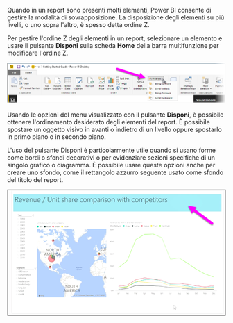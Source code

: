 Quando in un report sono presenti molti elementi, Power BI consente di gestire la modalità di sovrapposizione. La disposizione degli elementi su più livelli, o uno sopra l'altro, è spesso detta ordine Z.

Per gestire l'ordine Z degli elementi in un report, selezionare un elemento e usare il pulsante **Disponi** sulla scheda **Home** della barra multifunzione per modificare l'ordine Z.

![](media/3-11f-arrange-visual-zorder/3-11f_1.png)

Usando le opzioni del menu visualizzato con il pulsante **Disponi**, è possibile ottenere l'ordinamento desiderato degli elementi del report. È possibile spostare un oggetto visivo in avanti o indietro di un livello oppure spostarlo in primo piano o in secondo piano.

L'uso del pulsante Disponi è particolarmente utile quando si usano forme come bordi o sfondi decorativi o per evidenziare sezioni specifiche di un singolo grafico o diagramma. È possibile usare queste opzioni anche per creare uno sfondo, come il rettangolo azzurro seguente usato come sfondo del titolo del report.

![](media/3-11f-arrange-visual-zorder/3-11f_2.png)

